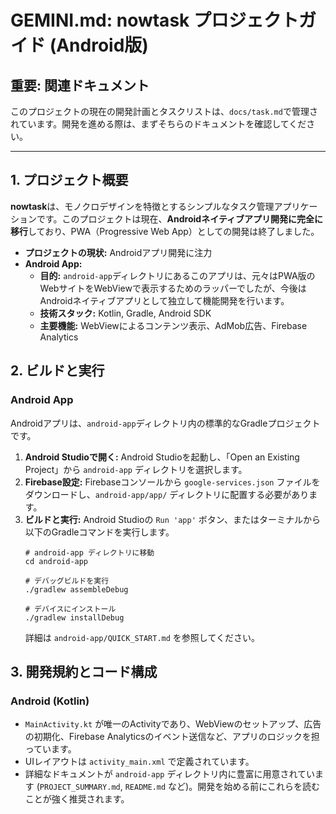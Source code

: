 # GEMINI.md: nowtask プロジェクトガイド (Android版)

## 重要: 関連ドキュメント

このプロジェクトの現在の開発計画とタスクリストは、`docs/task.md`で管理されています。開発を進める際は、まずそちらのドキュメントを確認してください。

---

## 1. プロジェクト概要

**nowtask**は、モノクロデザインを特徴とするシンプルなタスク管理アプリケーションです。このプロジェクトは現在、**Androidネイティブアプリ開発に完全に移行**しており、PWA（Progressive Web App）としての開発は終了しました。

- **プロジェクトの現状:** Androidアプリ開発に注力
- **Android App:**
  - **目的:** `android-app`ディレクトリにあるこのアプリは、元々はPWA版のWebサイトをWebViewで表示するためのラッパーでしたが、今後はAndroidネイティブアプリとして独立して機能開発を行います。
  - **技術スタック:** Kotlin, Gradle, Android SDK
  - **主要機能:** WebViewによるコンテンツ表示、AdMob広告、Firebase Analytics

## 2. ビルドと実行

### Android App

Androidアプリは、`android-app`ディレクトリ内の標準的なGradleプロジェクトです。

1.  **Android Studioで開く:**
    Android Studioを起動し、「Open an Existing Project」から `android-app` ディレクトリを選択します。
2.  **Firebase設定:**
    Firebaseコンソールから `google-services.json` ファイルをダウンロードし、`android-app/app/` ディレクトリに配置する必要があります。
3.  **ビルドと実行:**
    Android Studioの `Run 'app'` ボタン、またはターミナルから以下のGradleコマンドを実行します。
    ```shell
    # android-app ディレクトリに移動
    cd android-app

    # デバッグビルドを実行
    ./gradlew assembleDebug

    # デバイスにインストール
    ./gradlew installDebug
    ```
    詳細は `android-app/QUICK_START.md` を参照してください。

## 3. 開発規約とコード構成

### Android (Kotlin)

- `MainActivity.kt` が唯一のActivityであり、WebViewのセットアップ、広告の初期化、Firebase Analyticsのイベント送信など、アプリのロジックを担っています。
- UIレイアウトは `activity_main.xml` で定義されています。
- 詳細なドキュメントが `android-app` ディレクトリ内に豊富に用意されています (`PROJECT_SUMMARY.md`, `README.md` など)。開発を始める前にこれらを読むことが強く推奨されます。